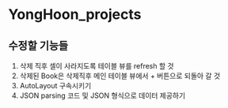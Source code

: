# YongHoon_projects
## 수정할 기능들
1. 삭제 직후 셀이 사라지도록 테이블 뷰를 refresh 할 것
2. 삭제된 Book은 삭제직후 메인 테이블 뷰에서 + 버튼으로 되돌아 갈 것
3. AutoLayout 구속시키기
4. JSON parsing 코드 및 JSON 형식으로 데이터 제공하기
